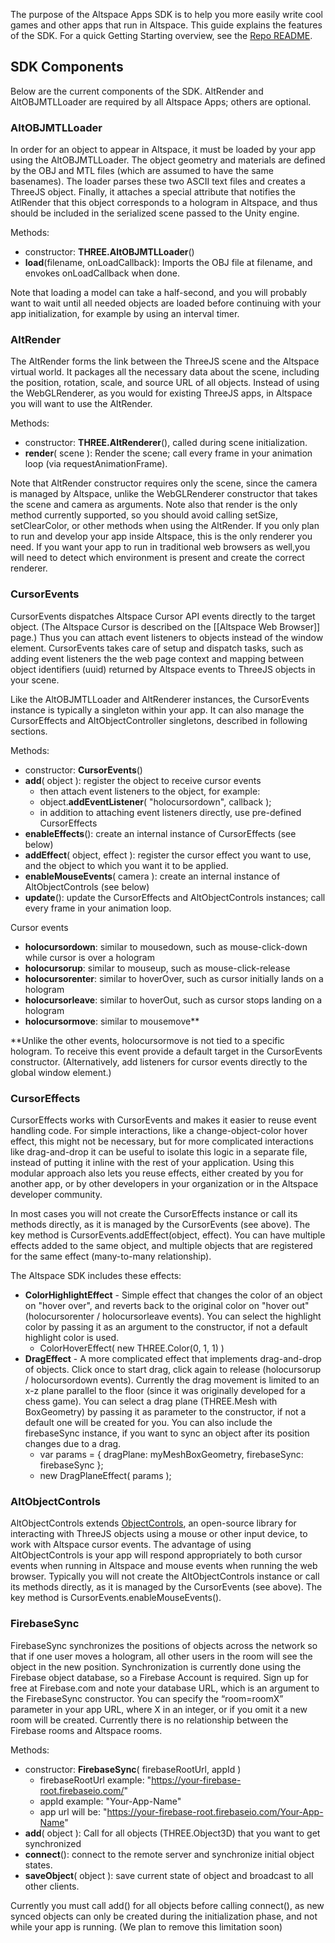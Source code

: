The purpose of the Altspace Apps SDK is to help you more easily write cool games and other apps that run in Altspace.  This guide explains the features of the SDK. For a quick Getting Starting overview, see the [Repo README].

## SDK Components
Below are the current components of the SDK.  AltRender and AltOBJMTLLoader are required by all Altspace Apps; others are optional.

### AltOBJMTLLoader
In order for an object to appear in Altspace, it must be loaded by your app using the AltOBJMTLLoader.  The object geometry and materials are defined by the OBJ and MTL files (which are assumed to have the same basenames).  The loader parses these two ASCII text files and creates a ThreeJS object.  Finally, it attaches a special attribute  that notifies the AtlRender that this object corresponds to a hologram in Altspace, and thus should be included in the serialized scene passed to the Unity engine.  

Methods:
* constructor: **THREE.AltOBJMTLLoader**()
* **load**(filename, onLoadCallback): Imports the OBJ file at filename, and envokes onLoadCallback when done.

Note that loading a model can take a half-second, and you will probably want to wait until all needed objects are loaded before continuing with your app initialization, for example by using an interval timer.

### AltRender
The AltRender forms the link between the ThreeJS scene and the Altspace virtual world.  It packages all the necessary data about the scene, including the position, rotation, scale, and source URL of all objects.  Instead of using the WebGLRenderer, as you would for existing ThreeJS apps, in Altspace you will want to use the AltRender.  

Methods:
* constructor: **THREE.AltRenderer**(), called during scene initialization.
* **render**( scene ): Render the scene; call every frame in your animation loop (via requestAnimationFrame).

Note that AltRender constructor requires only the scene, since the camera is managed by Altspace, unlike the WebGLRenderer constructor that takes the scene and camera as arguments.   Note also that render is the only method currently supported, so you should avoid calling setSize, setClearColor, or other methods when using the AltRender.  If you only plan to run and develop your app inside Altspace, this is the only renderer you need. If you want your app to run in traditional web browsers as well,you will need to detect which environment is present and create the correct renderer.  

### CursorEvents
CursorEvents dispatches Altspace Cursor API events directly to the target object. (The Altspace Cursor is described on the [[Altspace Web Browser]] page.)  Thus you can attach event listeners to objects instead of the window element.  CursorEvents takes care of setup and dispatch tasks, such as adding event listeners the the web page context and mapping between object identifiers (uuid) returned by Altspace events to ThreeJS objects in your scene. 

Like the AltOBJMTLLoader and AltRenderer instances, the CursorEvents instance is typically a singleton within your app.  It can also manage the CursorEffects and AltObjectController singletons, described in following sections.

Methods:
* constructor: **CursorEvents**()
* **add**( object ): register the object to receive cursor events
    * then attach event listeners to the object, for example:
    * object.**addEventListener**( "holocursordown", callback );
    * in addition to attaching event listeners directly, use pre-defined CursorEffects
* **enableEffects**(): create an internal instance of CursorEffects (see below)
* **addEffect**( object, effect ): register the cursor effect you want to use, and the object to which you want it to be applied.  
* **enableMouseEvents**( camera ): create an internal instance of AltObjectControls (see below)
* **update**(): update the CursorEffects and AltObjectControls instances; call every frame in your animation loop.

Cursor events
* **holocursordown**: similar to mousedown, such as mouse-click-down while cursor is over a hologram
* **holocursorup**: similar to mouseup, such as mouse-click-release 
* **holocursorenter**: similar to hoverOver, such as cursor initially lands on a hologram
* **holocursorleave**: similar to hoverOut, such as cursor stops landing on a hologram
* **holocursormove**: similar to mousemove**

**Unlike the other events, holocursormove is not tied to a specific hologram.  To receive this event provide a default target in the CursorEvents constructor. (Alternatively, add listeners for cursor events directly to the global window element.)

### CursorEffects
CursorEffects works with CursorEvents and makes it easier to reuse event handling code.  For simple interactions, like a change-object-color hover effect, this might not be necessary, but for more complicated interactions like drag-and-drop it can be useful to isolate this logic in a separate file, instead of putting it inline with the rest of your application.  Using this modular approach also lets you reuse effects, either created by you for another app, or by other developers in your organization or in the Altspace developer community.

In most cases you will not create the CursorEffects instance or call its methods directly, as it is managed by the CursorEvents (see above).  The key method is CursorEvents.addEffect(object, effect). You can have multiple effects added to the same object, and multiple objects that are registered for the same effect (many-to-many relationship). 

The Altspace SDK includes these effects:

* **ColorHighlightEffect** - Simple effect that changes the color of an object on "hover over", and reverts back to the original color on "hover out" (holocursorenter / holocursorleave events).  You can select the highlight color by passing it as an argument to the constructor, if not a default highlight color is used.
    * ColorHoverEffect( new THREE.Color(0, 1, 1) )
* **DragEffect** - A more complicated effect that implements drag-and-drop of objects. Click once to start drag, click again to release (holocursorup / holocursordown events).  Currently the drag movement is limited to an x-z plane parallel to the floor (since it was originally developed for a chess game). You can select a drag plane (THREE.Mesh with BoxGeometry) by passing it as parameter to the constructor, if not a default one will be created for you. You can also include the firebaseSync instance, if you want to sync an object after its position changes due to a drag.
    * var params = { dragPlane: myMeshBoxGeometry, firebaseSync: firebaseSync };
    * new DragPlaneEffect( params );


### AltObjectControls
AltObjectControls extends [ObjectControls], an open-source library for interacting with ThreeJS objects using a mouse or other input device, to work with Altspace cursor events. The advantage of using AltObjectControls is your app will respond appropriately to both cursor events when running in Altspace and mouse events when running the web browser.  Typically you will not create the AltObjectControls instance or call its methods directly, as it is managed by the CursorEvents (see above). The key method is CursorEvents.enableMouseEvents(). 

### FirebaseSync
FirebaseSync synchronizes the positions of objects across the network so that if one user moves a hologram, all other users in the room will see the object in the new position.  Synchronization is currently done using the Firebase object database, so a  Firebase Account is required.  Sign up for free at Firebase.com and note your database URL, which is an argument to the FirebaseSync constructor.  You can specify the “room=roomX” parameter in your app URL, where X in an integer, or if you omit it a new room will be created.  Currently there is no relationship between the Firebase rooms and Altspace rooms.  

Methods:
* constructor: **FirebaseSync**( firebaseRootUrl, appId )
    * firebaseRootUrl example: "https://your-firebase-root.firebaseio.com/"
    * appId example: "Your-App-Name" 
    * app url will be: "https://your-firebase-root.firebaseio.com/Your-App-Name"
* **add**( object ): Call for all objects (THREE.Object3D) that you want to get synchronized
* **connect**(): connect to the remote server and synchronize initial object states.  
* **saveObject**( object ): save current state of object and broadcast to all other clients.

Currently you must call add() for all objects before calling connect(), as new synced objects can only be created during the initialization phase, and not while your app is running.  (We plan to remove this limitation soon)

[Repo README]: https://github.com/AltspaceVR/AltspaceSDK
[ObjectControls]: https://github.com/cabbibo/ObjectControls
